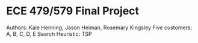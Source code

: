 # ECE 479/579 Final Project
  
  Authors: Kale Henning, Jason Heiman, Rosemary Kingsley
  Five customers: A, B, C, D, E
  Search Heuristic: TSP
